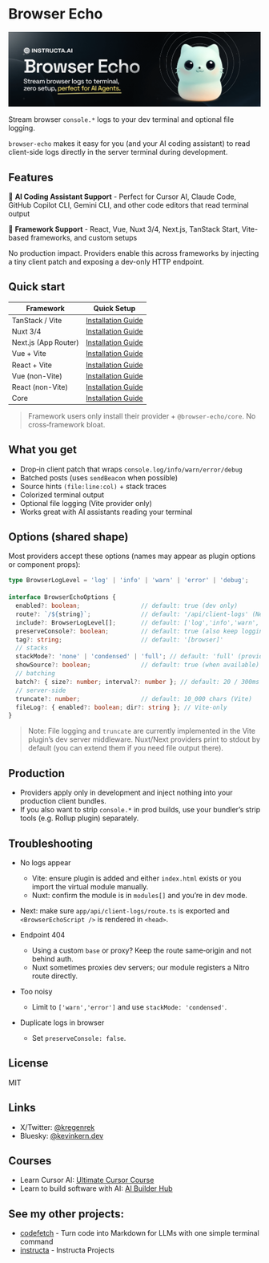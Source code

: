 # Browser Echo

![Browser Echo](public/banner.png)

Stream browser `console.*` logs to your dev terminal and optional file logging.

`browser-echo` makes it easy for you (and your AI coding assistant) to read client-side logs directly in the server terminal during development.

## Features

🤖 **AI Coding Assistant Support** - Perfect for Cursor AI, Claude Code, GitHub Copilot CLI, Gemini CLI, and other code editors that read terminal output

🚀 **Framework Support** - React, Vue, Nuxt 3/4, Next.js, TanStack Start, Vite-based frameworks, and custom setups

No production impact. Providers enable this across frameworks by injecting a tiny client patch and exposing a dev-only HTTP endpoint.

## Quick start

| Framework | Quick Setup |
| --- | --- |
| TanStack / Vite | [Installation Guide](packages/vite/README.md#tanstack-start) |
| Nuxt 3/4 | [Installation Guide](packages/nuxt/README.md) |
| Next.js (App Router) | [Installation Guide](packages/next/README.md) |
| Vue + Vite | [Installation Guide](packages/vite/README.md#vue--vite) |
| React + Vite | [Installation Guide](packages/vite/README.md#react--vite) |
| Vue (non-Vite) | [Installation Guide](packages/vue/README.md) |
| React (non-Vite) | [Installation Guide](packages/react/README.md) |
| Core | [Installation Guide](packages/core/README.md) |

> Framework users only install their provider + `@browser-echo/core`. No cross‑framework bloat.

## What you get

- Drop‑in client patch that wraps `console.log/info/warn/error/debug`
- Batched posts (uses `sendBeacon` when possible)
- Source hints `(file:line:col)` + stack traces
- Colorized terminal output
- Optional file logging (Vite provider only)
- Works great with AI assistants reading your terminal

## Options (shared shape)

Most providers accept these options (names may appear as plugin options or component props):

```ts
type BrowserLogLevel = 'log' | 'info' | 'warn' | 'error' | 'debug';

interface BrowserEchoOptions {
  enabled?: boolean;                 // default: true (dev only)
  route?: `/${string}`;              // default: '/api/client-logs' (Next), '/__client-logs' (others)
  include?: BrowserLogLevel[];       // default: ['log','info','warn','error','debug']
  preserveConsole?: boolean;         // default: true (also keep logging in the browser)
  tag?: string;                      // default: '[browser]'
  // stacks
  stackMode?: 'none' | 'condensed' | 'full'; // default: 'full' (provider-specific; Vite supports all)
  showSource?: boolean;              // default: true (when available)
  // batching
  batch?: { size?: number; interval?: number }; // default: 20 / 300ms
  // server-side
  truncate?: number;                 // default: 10_000 chars (Vite)
  fileLog?: { enabled?: boolean; dir?: string }; // Vite-only
}
```

> Note: File logging and `truncate` are currently implemented in the Vite plugin’s dev server middleware. Nuxt/Next providers print to stdout by default (you can extend them if you need file output there).

## Production

* Providers apply only in development and inject nothing into your production client bundles.
* If you also want to strip `console.*` in prod builds, use your bundler’s strip tools (e.g. Rollup plugin) separately.

## Troubleshooting

* No logs appear

  * Vite: ensure plugin is added and either `index.html` exists or you import the virtual module manually.
  * Nuxt: confirm the module is in `modules[]` and you’re in dev mode.
* Next: make sure `app/api/client-logs/route.ts` is exported and `<BrowserEchoScript />` is rendered in `<head>`.

* Endpoint 404

  * Using a custom `base` or proxy? Keep the route same‑origin and not behind auth.
  * Nuxt sometimes proxies dev servers; our module registers a Nitro route directly.

* Too noisy

  * Limit to `['warn','error']` and use `stackMode: 'condensed'`.

* Duplicate logs in browser

  * Set `preserveConsole: false`.

## License

MIT


## Links

- X/Twitter: [@kregenrek](https://x.com/kregenrek)
- Bluesky: [@kevinkern.dev](https://bsky.app/profile/kevinkern.dev)

## Courses
- Learn Cursor AI: [Ultimate Cursor Course](https://www.instructa.ai/en/cursor-ai)
- Learn to build software with AI: [AI Builder Hub](https://www.instructa.ai)

## See my other projects:

* [codefetch](https://github.com/regenrek/codefetch) - Turn code into Markdown for LLMs with one simple terminal command
* [instructa](https://github.com/orgs/instructa/repositories) - Instructa Projects
